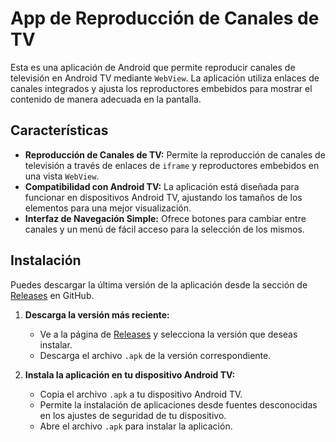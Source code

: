 # App de Reproducción de Canales de TV

Esta es una aplicación de Android que permite reproducir canales de televisión en Android TV mediante `WebView`. La aplicación utiliza enlaces de canales integrados y ajusta los reproductores embebidos para mostrar el contenido de manera adecuada en la pantalla.

## Características

- **Reproducción de Canales de TV:** Permite la reproducción de canales de televisión a través de enlaces de `iframe` y reproductores embebidos en una vista `WebView`.
- **Compatibilidad con Android TV:** La aplicación está diseñada para funcionar en dispositivos Android TV, ajustando los tamaños de los elementos para una mejor visualización.
- **Interfaz de Navegación Simple:** Ofrece botones para cambiar entre canales y un menú de fácil acceso para la selección de los mismos.

## Instalación

Puedes descargar la última versión de la aplicación desde la sección de [Releases](https://github.com/Fedex2002/TvAppAndroid/releases) en GitHub. 

1. **Descarga la versión más reciente:**
   - Ve a la página de [Releases](https://github.com/Fedex2002/TvAppAndroid/releases) y selecciona la versión que deseas instalar.
   - Descarga el archivo `.apk` de la versión correspondiente.

2. **Instala la aplicación en tu dispositivo Android TV:**
   - Copia el archivo `.apk` a tu dispositivo Android TV.
   - Permite la instalación de aplicaciones desde fuentes desconocidas en los ajustes de seguridad de tu dispositivo.
   - Abre el archivo `.apk` para instalar la aplicación.
